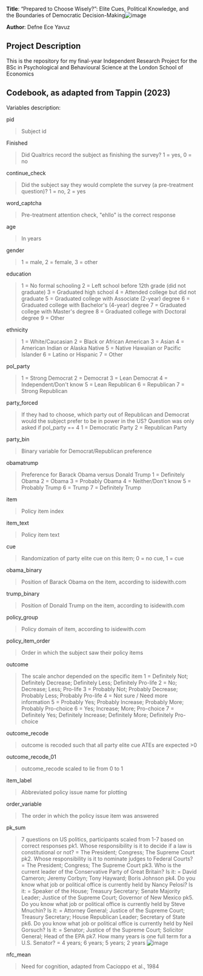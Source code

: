 **Title**: “Prepared to Choose Wisely?”: Elite Cues, Political Knowledge, and the Boundaries of Democratic Decision-Making![image](https://github.com/user-attachments/assets/f22a1a02-ffc8-4abf-b611-6e59f971a1f3)

**Author**: Defne Ece Yavuz

## Project Description
This is the repository for my final-year Independent Research Project for the BSc in Psychological and Behavioural Science at the London School of Economics

## Codebook, as adapted from Tappin (2023)
Variables description:

pid
> Subject id

Finished
> Did Qualtrics record the subject as finishing the survey? 1 = yes, 0 = no

continue_check
> Did the subject say they would complete the survey (a pre-treatment question)? 1 = no, 2 = yes

word_captcha
> Pre-treatment attention check, "ehllo" is the correct response

age
> In years

gender
> 1 = male, 2 = female, 3 = other

education
> 1 = No formal schooling
> 2 = Left school before 12th grade (did not graduate)
> 3 = Graduated high school
> 4 = Attended college but did not graduate
> 5 = Graduated college with Associate (2-year) degree
> 6 = Graduated college with Bachelor's (4-year) degree
> 7 = Graduated college with Master's degree
> 8 = Graduated college with Doctoral degree
> 9 = Other

ethnicity
> 1 = White/Caucasian
> 2 = Black or African American
> 3 = Asian
> 4 = American Indian or Alaska Native
> 5 = Native Hawaiian or Pacific Islander
> 6 = Latino or Hispanic
> 7 = Other

pol_party
> 1 = Strong Democrat
> 2 = Democrat
> 3 = Lean Democrat
> 4 = Independent/Don't know
> 5 = Lean Republican
> 6 = Republican
> 7 = Strong Republican

party_forced
> If they had to choose, which party out of Republican and Democrat would the subject prefer to be in power in the US?
> Question was only asked if pol_party == 4
> 1 = Democratic Party
> 2 = Republican Party

party_bin
> Binary variable for Democrat/Republican preference

obamatrump
> Preference for Barack Obama versus Donald Trump
> 1 = Definitely Obama
> 2 = Obama
> 3 = Probably Obama
> 4 = Neither/Don't know
> 5 = Probably Trump
> 6 = Trump
> 7 = Definitely Trump

item
> Policy item index

item_text
> Policy item text

cue
> Randomization of party elite cue on this item; 0 = no cue, 1 = cue

obama_binary
> Position of Barack Obama on the item, according to isidewith.com

trump_binary
> Position of Donald Trump on the item, according to isidewith.com

policy_group
> Policy domain of item, according to isidewith.com

policy_item_order
> Order in which the subject saw their policy items

 outcome 
> The scale anchor depended on the specific item
> 1 = Definitely Not; Definitely Decrease; Definitely Less; Definitely Pro-life
> 2 = No; Decrease; Less; Pro-life
> 3 = Probably Not; Probably Decrease; Probably Less; Probably Pro-life
> 4 = Not sure / Need more information
> 5 = Probably Yes; Probably Increase; Probably More; Probably Pro-choice
> 6 = Yes; Increase; More; Pro-choice
> 7 = Definitely Yes; Definitely Increase; Definitely More; Definitely Pro-choice

outcome_recode
> outcome is recoded such that all party elite cue ATEs are expected >0

outcome_recode_01
> outcome_recode scaled to lie from 0 to 1

item_label
> Abbreviated policy issue name for plotting

order_variable
> The order in which the policy issue item was answered

pk_sum
> 7 questions on US politics, participants scaled from 1-7 based on correct responses
> pk1. Whose responsibility is it to decide if a law is constitutional or not? = The President; Congress; The Supreme Court
> pk2. Whose responsibility is it to nominate judges to Federal Courts? = The President; Congress; The Supreme Court
> pk3. Who is the current leader of the Conservative Party of Great Britain? Is it: = David Cameron; Jeremy Corbyn; Tony Hayward; Boris Johnson
> pk4. Do you know what job or political office is currently held by Nancy Pelosi? Is it: = Speaker of the House; Treasury Secretary; Senate Majority Leader; Justice of the Supreme Court; Governor of New Mexico
> pk5. Do you know what job or political office is currently held by Steve Mnuchin? Is it: = Attorney General; Justice of the Supreme Court; Treasury Secretary; House Republican Leader; Secretary of State
> pk6. Do you know what job or political office is currently held by Neil Gorsuch? Is it: = Senator; Justice of the Supreme Court; Solicitor General; Head of the EPA
> pk7. How many years is one full term for a U.S. Senator? = 4 years; 6 years; 5 years; 2 years
![image](https://github.com/user-attachments/assets/6511d21b-0206-40c7-81b2-da83e70bb717)

nfc_mean
> Need for cognition, adapted from Cacioppo et al., 1984
